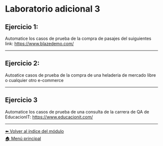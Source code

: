 # Laboratorio adicional 3

## Ejercicio 1:

Automatice los casos de prueba de la compra de pasajes del suiguientes link: https://www.blazedemo.com/

---

## Ejercicio 2:

Autoatice casos de prueba de la compra de una heladeria de mercado libre o cualquier otro e-commerce

---

## Ejercicio 3

Automatice los casos de prueba de una consulta de la carrera de QA de EducacionIT:
https://www.educacionit.com/

---

[⬅️ Volver al índice del módulo](../modulo4_automatizacion.md)  
[🏠 Menú principal](../README.md)
